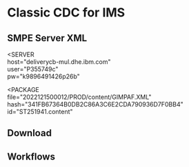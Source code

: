 # Classic CDC for IMS

## SMPE Server XML

<SERVER                                                                 
  host="deliverycb-mul.dhe.ibm.com"                                     
  user="P355749c"                                                       
  pw="k9896491426p26b"                                                  
  >                                                                     
  <PACKAGE                                                              
      file="2022121500012/PROD/content/GIMPAF.XML"                      
      hash="341FB67364B0DB2C86A3C6E2CDA790936D7F0BB4"                   
      id="ST251941.content"                                             
   >                                                                    
  </PACKAGE>                                                            
</SERVER> 

## Download


## Workflows


